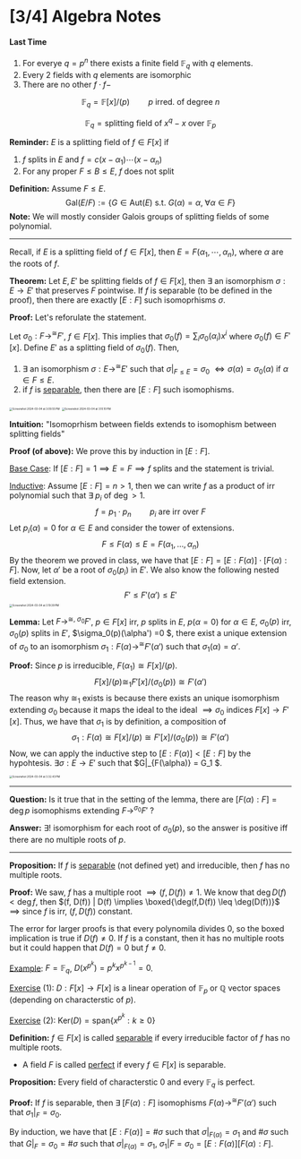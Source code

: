 # [3/4] Algebra Notes

#### Last Time

1. For everye $q = p^n$ there exists a finite field $\mathbb{F}_q$ with $q$ elements.
2. Every $2$ fields with $q$ elements are isomorphic
3. There are no other $f \cdot f -$ 

$$
\mathbb{F}_q = \mathbb{F}[x] / (p) \quad \quad p \text{ irred. of degree } n
$$

$$
\mathbb{F}_q = \text{splitting field of }x^q - x \text{ over } \mathbb{F}_p
$$

 **Reminder:** $E$ is a splitting field of $f \in F[x]$ if 

1. $f$ splits in $E$ and $f = c(x- \alpha_1) \cdots (x-\alpha_n)$
2. For any proper $F \leq B \leq E$, $f$ does not split

**Definition:** Assume $F \leq E$. 
$$
\text{Gal}(E / F) := \{G \in \text{Aut}(E) \text{ s.t. } G(\alpha) = \alpha, \;\forall \alpha \in F\}
$$
**Note:** We will mostly consider Galois groups of splitting fields of some polynomial. 

---

Recall, if $E$ is a splitting field of $f \in F[x]$, then $E = F(\alpha_1, \cdots, \alpha_n)$, where $\alpha$ are the roots of $f$. 

**Theorem:** Let $E, E'$ be splitting fields of $f \in F[x]$, then $\exists$ an isomorphism $\sigma: E \rightarrow E'$ that preserves $F$ pointwise. If $f$ is separable (to be defined in the proof), then there are exactly $[E:F]$ such isomoprhisms $\sigma$. 

**Proof:** Let's reforulate the statement.

Let $\sigma_0: F \rightarrow^{\cong} F'$, $f \in F[x]$. This implies that $\sigma_0(f) = \sum_i \sigma_0 (\alpha_i) x^i$ where $\sigma_0(f) \in F'[x]$. Define $E'$ as a splitting field of $\sigma_0(f)$. Then, 

1. $\exists$ an isomorphism $\sigma: E \rightarrow^\cong E'$ such that $\sigma|_{F \leq E} = \sigma_0$ $\iff \sigma(\alpha) = \sigma_0(\alpha) \text{ if } \alpha \in F \leq E$. 
2. if $f$ is <u>separable</u>, then there are $[E:F]$ such isomophisms. 

<img src="/Users/connorli/Library/Application Support/typora-user-images/Screenshot 2024-03-04 at 3.10.03 PM.png" alt="Screenshot 2024-03-04 at 3.09.55 PM" style="zoom:33%;" />

<img src="/Users/connorli/Library/Application Support/typora-user-images/Screenshot 2024-03-04 at 3.10.10 PM.png" alt="Screenshot 2024-03-04 at 3.10.10 PM" style="zoom:33%;" />

**Intuition:** "Isomoprhism between fields extends to isomophism between splitting fields"

**Proof (of above):** We prove this by induction in $[E:F]$.

<u>Base Case</u>: If $[E:F] = 1 \implies E = F \implies f$ splits and the statement is trivial. 

<u>Inductive</u>: Assume $[E:F] = n > 1$, then we can write $f$ as a product of irr polynomial such that $\exists\; p_i$ of $\deg > 1$. 
$$
f = p_1 \cdot p_n \quad \quad p_i \text{ are irr over } F
$$
Let $p_i(\alpha) = 0$ for $\alpha \in E$ and consider the tower of extensions.
$$
F \leq F(\alpha) \leq E = F(\alpha_1, \dots, \alpha_n)
$$
By the theorem we proved in class, we have that $[E:F] = [E:F(\alpha)] \cdot [F(\alpha):F]$. Now, let $\alpha'$ be a root of $\sigma_0(p_i)$ in $E'$. We also know the following nested field extension.
$$
F' \leq F'(\alpha') \leq E'
$$
 <img src="/Users/connorli/Library/Application Support/typora-user-images/Screenshot 2024-03-04 at 3.19.39 PM.png" alt="Screenshot 2024-03-04 at 3.19.39 PM" style="zoom: 33%;" />

**Lemma:** Let $F \rightarrow^{\cong,\;\sigma_0} F'$, $p \in F[x]$ irr, $p$ splits in $E$, $p(\alpha = 0)$ for $\alpha \in E$, $\sigma_0(p)$ irr, $\sigma_0(p)$ splits in $E'$, $\sigma_0(p)(\alpha') =0 $, there exist a unique extension of $\sigma_0$ to an isomorphism $\sigma_1 : F(\alpha) \rightarrow^{\cong} F'(\alpha')$ such that $\sigma_1(\alpha) = \alpha'$. 

**Proof:** Since $p$ is irreducible, $F(\alpha_1) \cong F[x] / (p)$. 
$$
F[x] / (p) \cong_1 F'[x]/(\sigma_0(p)) \cong F'(\alpha')
$$
The reason why $\cong_1$ exists is because there exists an unique isomorphism extending $\sigma_0$ because it maps the ideal to the ideal $\implies\sigma_0$ indices $F[x] \rightarrow F'[x]$. Thus, we have that $\sigma_1$ is by definition, a composition of 
$$
\sigma_1 : F(\alpha) \cong F[x] / (p) \cong F'[x] / (\sigma_0(p)) \cong F'(\alpha')
$$
Now, we can apply the inductive step to $[E:F(\alpha)] < [E: F]$ by the hypohtesis. $\exists \sigma: E \rightarrow E'$ such that $G|_{F(\alpha)} = G_1 $. 

<img src="/Users/connorli/Library/Application Support/typora-user-images/Screenshot 2024-03-04 at 3.32.43 PM.png" alt="Screenshot 2024-03-04 at 3.32.43 PM" style="zoom:33%;" />

---

**Question:** Is it true that in the setting of the lemma, there are $[F(\alpha): F] = \deg p$ isomophisms extending $F \rightarrow^{\sigma_0} F'$ ?

**Answer:** $\exists!$ isomorphism for each root of $\sigma_0(p)$, so the answer is positive iff there are no multiple roots of $p$. 

---

**Proposition:** If $f$ is <u>separable</u> (not defined yet) and irreducible, then $f$ has no multiple roots.

**Proof:** We saw, $f$ has a multiple root $\implies (f,D(f)) \neq 1$. We know that $\deg D(f) < \deg f$, then $(f, D(f)) | D(f) \implies \boxed{\deg(f,D(f)) \leq \deg(D(f))}$ $\implies$ since $f$ is irr, $(f,D(f))$ constant. 

The error for larger proofs is that every polynomila divides $0$, so the boxed implication is true if $D(f) \neq 0$. If $f$ is a constant, then it has no multiple roots but it could happen that $D(f) = 0$ but $f \neq 0$. 

<u>Example</u>: $F = \mathbb{F}_q$, $D(x^{p^k}) = p^k x^{p^{k-1}} = 0$. 

<u>Exercise</u> (1): $D : F[x] \rightarrow F[x]$ is a linear operation of $\mathbb{F}_p$ or $\mathbb{Q}$ vector spaces (depending on characterstic of $p$).

<u>Exercise</u> (2): $\text{Ker}(D) = \text{span}\{x^{p^k} : k \geq 0\}$ 

**Definition:** $f \in F[x]$ is called <u>separable</u> if every irreducible factor of $f$ has no multiple roots.

- A field $F$ is called <u>perfect</u> if every $f \in F[x]$ is separable.

**Proposition:** Every field of characterstic $0$ and every $\mathbb{F}_q$ is perfect.

**Proof:** If $f$ is separable, then $\exists\; [F(\alpha): F]$ isomophisms $F(\alpha) \rightarrow^\cong F'(\alpha')$ such that $\sigma_1|_{F} = \sigma_0$. 

By induction, we have that $[E: F(\alpha)] = \# \sigma$ such that $\sigma|_{F(\alpha)} = \sigma_1$ and $\#\sigma$ such that $G|_{F} = \sigma_0 = \# \sigma$ such that $\sigma |_{F(\alpha)} = \sigma_1$, $\sigma_1 | F = \sigma_0 = [E:F (\alpha)] [F(\alpha): F]$.   
